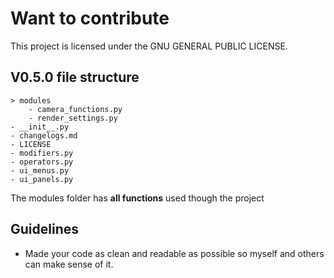 # Want to contribute 
This project is licensed under the GNU GENERAL PUBLIC LICENSE. 

## V0.5.0 file structure

    > modules
        - camera_functions.py
        - render_settings.py 
    - __init__.py
    - changelogs.md
    - LICENSE
    - modifiers.py
    - operators.py
    - ui_menus.py
    - ui_panels.py

The modules folder has **all functions** used though the project


## Guidelines 
- Made your code as clean and readable as possible so myself and others can make sense of it.
